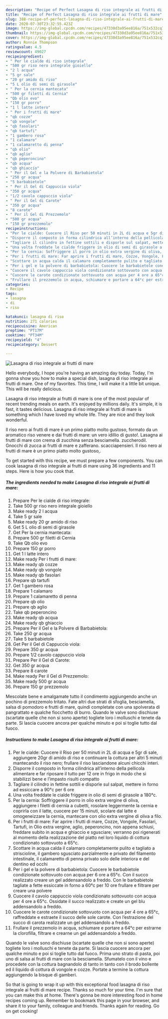 ```yaml
---
description: "Recipe of Perfect Lasagna di riso integrale ai frutti di mare"
title: "Recipe of Perfect Lasagna di riso integrale ai frutti di mare"
slug: 388-recipe-of-perfect-lasagna-di-riso-integrale-ai-frutti-di-mare
date: 2020-07-30T23:32:55.423Z
image: https://img-global.cpcdn.com/recipes/47330d3a95ee816a/751x532cq70/lasagna-di-riso-integrale-ai-frutti-di-mare-recipe-main-photo.jpg
thumbnail: https://img-global.cpcdn.com/recipes/47330d3a95ee816a/751x532cq70/lasagna-di-riso-integrale-ai-frutti-di-mare-recipe-main-photo.jpg
cover: https://img-global.cpcdn.com/recipes/47330d3a95ee816a/751x532cq70/lasagna-di-riso-integrale-ai-frutti-di-mare-recipe-main-photo.jpg
author: Ronnie Thompson
ratingvalue: 4.5
reviewcount: 49027
recipeingredient:
- " Per le cialde di riso integrale"
- "500 gr riso nero integrale gioiello"
- "2 l acqua"
- "5 gr sale"
- "20 gr amido di riso"
- "5 L olio di semi di girasole"
- " Per la cernia mantecata"
- "500 gr filetti di Cernia"
- "Qb olio evo"
- "150 gr porro"
- "1 l latte intero"
- " Per i frutti di mare"
- "qb cozze"
- "qb vongole"
- "qb fasolari"
- "qb tartufi"
- "1 gambero rosa"
- "1 calamaro"
- "1 calamaretto di penna"
- "qb olio"
- "qb aglio"
- "qb peperoncino"
- "qb acqua"
- "qb ghiaccio"
- " Per il Gel e la Polvere di Barbabietola"
- "250 gr acqua"
- "5 barbabietole"
- " Per il Gel di Cappuccio viola"
- "350 gr acqua"
- "1/2 cavolo cappuccio viola"
- " Per il Gel di Carote"
- "350 gr acqua"
- "8 carote"
- " Per il Gel di Prezzemolo"
- "500 gr acqua"
- "150 gr prezzemolo"
recipeinstructions:
- "Per le cialde: Cuocere il Riso per 50 minuti in 2L di acqua e 5gr di sale, aggiungere 20gr di amido di riso e continuare la cottura per altri 5 minuti mantecando il riso nero; frullare il riso lasciandone alcuni chicchi interi."
- "Disporre il composto in forma cilindrica all’interno della pellicola alimentare e far riposare il tutto per 12 ore in frigo in modo che si stabilizzi bene e l’impasto risulti compatto"
- "Tagliare il cilindro in fettine sottili e disporle sul salpat, mettere in forno ad essiccare a 90°c per 6 ore"
- "Una volta freddate le cialde friggere in olio di semi di girasole a 180°c."
- "Per la cernia: Soffriggere il porro in olio extra vergine di oliva, aggiungere i filetti di cernia a cubetti, rosolare leggermente la cernia e coprirla con il latte, cuocere per 15 minuti, scolare dal latte e omogeneizzare la cernia, mantecare con olio extra vergine di oliva a filo."
- "Per i frutti di mare: Far aprire i frutti di mare, Cozze, Vongole, Fasolari, Tartufi, in Olio extra vergine, aglio, peperoncino, non appena schiusi, freddare subito in acqua e ghiaccio e sgusciare; verranno poi rigenerati al momento della realizzazione del piatto nel loro liquido di cottura condizionato sottovuoto a 65°c."
- "Scottare in acqua calda il calamaro completamente pulito e tagliato a striscioline, il gambero sgusciato parzialmente e privato del filamento intestinale, il calamaretto di penna privato solo delle interiora e del dentino ed occhi"
- "Per i gel e la polvere di barbabietola: Cuocere le barbabietole condizionate sottovuoto con acqua per 6 ore a 65°c. Con il succo realizzato creare un gel addensandolo a freddo. Con le barbabietole tagliate a fette essiccate in forno a 60°c per 10 ore frullare e filtrare per creare una polvere"
- "Cuocere il cavolo cappuccio viola condizionato sottovuoto con acqua per 4 ore a 65°c. Ossidate il succo realizzato e create un gel blu addensandolo a freddo."
- "Cuocere le carote condizionate sottovuoto con acqua per 4 ore a 65°c, raffreddate e estraete il succo delle sole carote. Con l’estrazione del succo di carota realizzate un gel addensandolo a freddo."
- "Frullare il prezzemolo in acqua, schiumare e portare a 64°c per estrarne la clorofilla, filtrare e crearne un gel addensandolo a freddo."
categories:
- Recipe
tags:
- lasagna
- di
- riso

katakunci: lasagna di riso 
nutrition: 271 calories
recipecuisine: American
preptime: "PT17M"
cooktime: "PT34M"
recipeyield: "4"
recipecategory: Dessert

---
```



![Lasagna di riso integrale ai frutti di mare](https://img-global.cpcdn.com/recipes/47330d3a95ee816a/751x532cq70/lasagna-di-riso-integrale-ai-frutti-di-mare-recipe-main-photo.jpg)

Hello everybody, I hope you're having an amazing day today. Today, I'm gonna show you how to make a special dish, lasagna di riso integrale ai frutti di mare. One of my favorites. This time, I will make it a little bit unique. This will be really delicious.

Lasagna di riso integrale ai frutti di mare is one of the most popular of recent trending meals on earth. It's enjoyed by millions daily. It's simple, it is fast, it tastes delicious. Lasagna di riso integrale ai frutti di mare is something which I have loved my whole life. They are nice and they look wonderful.

Il riso nero ai frutti di mare è un primo piatto molto gustoso, formato da un aromatico riso venere e dai frutti di mare: un vero idillio di gusto!. Lasagna ai frutti di mare con crema di zucchina senza besciamella. zuccherodil. Gnocchi di zucca ai frutti di mare e zafferano. scacciapensieri. Il riso nero ai frutti di mare è un primo piatto molto gustoso,.


To get started with this recipe, we must prepare a few components. You can cook lasagna di riso integrale ai frutti di mare using 36 ingredients and 11 steps. Here is how you cook that.

<!--inarticleads1-->

##### The ingredients needed to make Lasagna di riso integrale ai frutti di mare:

1. Prepare  Per le cialde di riso integrale:
1. Take 500 gr riso nero integrale gioiello
1. Make ready 2 l acqua
1. Take 5 gr sale
1. Make ready 20 gr amido di riso
1. Get 5 L olio di semi di girasole
1. Get  Per la cernia mantecata:
1. Prepare 500 gr filetti di Cernia
1. Take Qb olio evo
1. Prepare 150 gr porro
1. Get 1 l latte intero
1. Make ready  Per i frutti di mare:
1. Make ready qb cozze
1. Make ready qb vongole
1. Make ready qb fasolari
1. Prepare qb tartufi
1. Get 1 gambero rosa
1. Prepare 1 calamaro
1. Prepare 1 calamaretto di penna
1. Prepare qb olio
1. Prepare qb aglio
1. Take qb peperoncino
1. Make ready qb acqua
1. Make ready qb ghiaccio
1. Prepare  Per il Gel e la Polvere di Barbabietola:
1. Take 250 gr acqua
1. Take 5 barbabietole
1. Get  Per il Gel di Cappuccio viola:
1. Prepare 350 gr acqua
1. Prepare 1/2 cavolo cappuccio viola
1. Prepare  Per il Gel di Carote:
1. Get 350 gr acqua
1. Prepare 8 carote
1. Make ready  Per il Gel di Prezzemolo:
1. Make ready 500 gr acqua
1. Prepare 150 gr prezzemolo


Mescolate bene e amalgamate tutto il condimento aggiungendo anche un pochino di prezzemolo tritato. Fate altri due strati di sfoglia, besciamella, salsa di pomodoro e frutti di mare, quindi completate con una spolverata di pangrattato e qualche fiocchetto di burro. Quando le valve sono dischiuse (scartate quelle che non si sono aperte) togliete loro i molluschi e tenete da parte. Si lascia cuocere ancora per qualche minuto e poi si toglie tutto dal fuoco. 

<!--inarticleads2-->

##### Instructions to make Lasagna di riso integrale ai frutti di mare:

1. Per le cialde: Cuocere il Riso per 50 minuti in 2L di acqua e 5gr di sale, aggiungere 20gr di amido di riso e continuare la cottura per altri 5 minuti mantecando il riso nero; frullare il riso lasciandone alcuni chicchi interi.
1. Disporre il composto in forma cilindrica all’interno della pellicola alimentare e far riposare il tutto per 12 ore in frigo in modo che si stabilizzi bene e l’impasto risulti compatto
1. Tagliare il cilindro in fettine sottili e disporle sul salpat, mettere in forno ad essiccare a 90°c per 6 ore
1. Una volta freddate le cialde friggere in olio di semi di girasole a 180°c.
1. Per la cernia: Soffriggere il porro in olio extra vergine di oliva, aggiungere i filetti di cernia a cubetti, rosolare leggermente la cernia e coprirla con il latte, cuocere per 15 minuti, scolare dal latte e omogeneizzare la cernia, mantecare con olio extra vergine di oliva a filo.
1. Per i frutti di mare: Far aprire i frutti di mare, Cozze, Vongole, Fasolari, Tartufi, in Olio extra vergine, aglio, peperoncino, non appena schiusi, freddare subito in acqua e ghiaccio e sgusciare; verranno poi rigenerati al momento della realizzazione del piatto nel loro liquido di cottura condizionato sottovuoto a 65°c.
1. Scottare in acqua calda il calamaro completamente pulito e tagliato a striscioline, il gambero sgusciato parzialmente e privato del filamento intestinale, il calamaretto di penna privato solo delle interiora e del dentino ed occhi
1. Per i gel e la polvere di barbabietola: Cuocere le barbabietole condizionate sottovuoto con acqua per 6 ore a 65°c. Con il succo realizzato creare un gel addensandolo a freddo. Con le barbabietole tagliate a fette essiccate in forno a 60°c per 10 ore frullare e filtrare per creare una polvere
1. Cuocere il cavolo cappuccio viola condizionato sottovuoto con acqua per 4 ore a 65°c. Ossidate il succo realizzato e create un gel blu addensandolo a freddo.
1. Cuocere le carote condizionate sottovuoto con acqua per 4 ore a 65°c, raffreddate e estraete il succo delle sole carote. Con l’estrazione del succo di carota realizzate un gel addensandolo a freddo.
1. Frullare il prezzemolo in acqua, schiumare e portare a 64°c per estrarne la clorofilla, filtrare e crearne un gel addensandolo a freddo.


Quando le valve sono dischiuse (scartate quelle che non si sono aperte) togliete loro i molluschi e tenete da parte. Si lascia cuocere ancora per qualche minuto e poi si toglie tutto dal fuoco. Prima uno strato di pasta, poi uno di salsa ai frutti di mare con la besciamella. Sfumatelo con il vino e procedete con la cottura bagnandolo di tanto in tanto con il brodo bollente ed il liquido di cottura di vongole e cozze. Portate a termine la cottura aggiungendo la bisque di gamberi. 

So that is going to wrap it up with this exceptional food lasagna di riso integrale ai frutti di mare recipe. Thanks so much for your time. I'm sure that you can make this at home. There's gonna be more interesting food in home recipes coming up. Remember to bookmark this page in your browser, and share it to your family, colleague and friends. Thanks again for reading. Go on get cooking!
